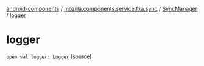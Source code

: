 [android-components](../../index.md) / [mozilla.components.service.fxa.sync](../index.md) / [SyncManager](index.md) / [logger](./logger.md)

# logger

`open val logger: `[`Logger`](../../mozilla.components.support.base.log.logger/-logger/index.md) [(source)](https://github.com/mozilla-mobile/android-components/blob/master/components/service/firefox-accounts/src/main/java/mozilla/components/service/fxa/sync/SyncManager.kt#L135)